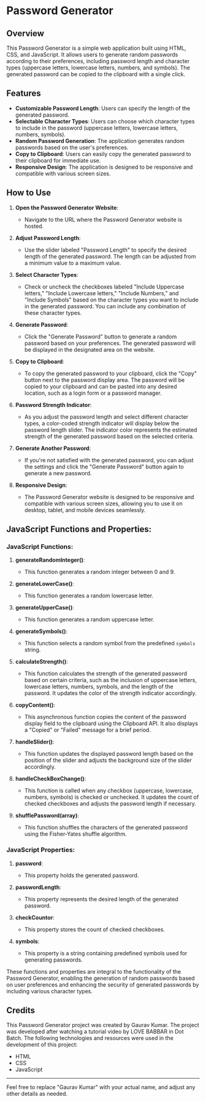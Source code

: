 # Password Generator

## Overview

This Password Generator is a simple web application built using HTML, CSS, and JavaScript. It allows users to generate random passwords according to their preferences, including password length and character types (uppercase letters, lowercase letters, numbers, and symbols). The generated password can be copied to the clipboard with a single click.

## Features

- **Customizable Password Length**: Users can specify the length of the generated password.
- **Selectable Character Types**: Users can choose which character types to include in the password (uppercase letters, lowercase letters, numbers, symbols).
- **Random Password Generation**: The application generates random passwords based on the user's preferences.
- **Copy to Clipboard**: Users can easily copy the generated password to their clipboard for immediate use.
- **Responsive Design**: The application is designed to be responsive and compatible with various screen sizes.


## How to Use

1. **Open the Password Generator Website**:
   - Navigate to the URL where the Password Generator website is hosted.

2. **Adjust Password Length**:
   - Use the slider labeled "Password Length" to specify the desired length of the generated password. The length can be adjusted from a minimum value to a maximum value.

3. **Select Character Types**:
   - Check or uncheck the checkboxes labeled "Include Uppercase letters," "Include Lowercase letters," "Include Numbers," and "Include Symbols" based on the character types you want to include in the generated password. You can include any combination of these character types.

4. **Generate Password**:
   - Click the "Generate Password" button to generate a random password based on your preferences. The generated password will be displayed in the designated area on the website.

5. **Copy to Clipboard**:
   - To copy the generated password to your clipboard, click the "Copy" button next to the password display area. The password will be copied to your clipboard and can be pasted into any desired location, such as a login form or a password manager.

6. **Password Strength Indicator**:
   - As you adjust the password length and select different character types, a color-coded strength indicator will display below the password length slider. The indicator color represents the estimated strength of the generated password based on the selected criteria.

7. **Generate Another Password**:
   - If you're not satisfied with the generated password, you can adjust the settings and click the "Generate Password" button again to generate a new password.

8. **Responsive Design**:
   - The Password Generator website is designed to be responsive and compatible with various screen sizes, allowing you to use it on desktop, tablet, and mobile devices seamlessly.



## JavaScript Functions and Properties:

### JavaScript Functions:

1. **generateRandomInteger()**:
   - This function generates a random integer between 0 and 9.

2. **generateLowerCase()**:
   - This function generates a random lowercase letter.

3. **generateUpperCase()**:
   - This function generates a random uppercase letter.

4. **generateSymbols()**:
   - This function selects a random symbol from the predefined `symbols` string.

5. **calculateStrength()**:
   - This function calculates the strength of the generated password based on certain criteria, such as the inclusion of uppercase letters, lowercase letters, numbers, symbols, and the length of the password. It updates the color of the strength indicator accordingly.

6. **copyContent()**:
   - This asynchronous function copies the content of the password display field to the clipboard using the Clipboard API. It also displays a "Copied" or "Failed" message for a brief period.

7. **handleSlider()**:
   - This function updates the displayed password length based on the position of the slider and adjusts the background size of the slider accordingly.

8. **handleCheckBoxChange()**:
   - This function is called when any checkbox (uppercase, lowercase, numbers, symbols) is checked or unchecked. It updates the count of checked checkboxes and adjusts the password length if necessary.

9. **shufflePassword(array)**:
   - This function shuffles the characters of the generated password using the Fisher-Yates shuffle algorithm.

### JavaScript Properties:

1. **password**:
   - This property holds the generated password.

2. **passwordLength**:
   - This property represents the desired length of the generated password.

3. **checkCountor**:
   - This property stores the count of checked checkboxes.

4. **symbols**:
   - This property is a string containing predefined symbols used for generating passwords.

These functions and properties are integral to the functionality of the Password Generator, enabling the generation of random passwords based on user preferences and enhancing the security of generated passwords by including various character types.



## Credits

This Password Generator project was created by Gaurav Kumar. The project was developed after watching a tutorial video by LOVE BABBAR in Dot Batch. The following technologies and resources were used in the development of this project:

- HTML
- CSS
- JavaScript

---

Feel free to replace "Gaurav Kumar" with your actual name, and adjust any other details as needed.


